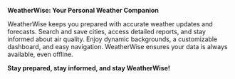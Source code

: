**WeatherWise: Your Personal Weather Companion**

WeatherWise keeps you prepared with accurate weather updates and forecasts. Search and save cities, access detailed reports, and stay informed about air quality. Enjoy dynamic backgrounds, a customizable dashboard, and easy navigation. WeatherWise ensures your data is always available, even offline.

**Stay prepared, stay informed, and stay WeatherWise!**
